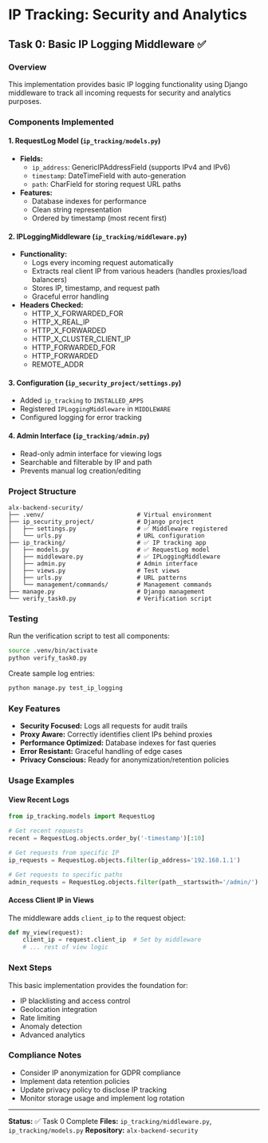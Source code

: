 # IP Tracking: Security and Analytics

## Task 0: Basic IP Logging Middleware ✅

### Overview

This implementation provides basic IP logging functionality using Django middleware to track all incoming requests for security and analytics purposes.

### Components Implemented

#### 1. RequestLog Model (`ip_tracking/models.py`)

- **Fields:**
  - `ip_address`: GenericIPAddressField (supports IPv4 and IPv6)
  - `timestamp`: DateTimeField with auto-generation
  - `path`: CharField for storing request URL paths
- **Features:**
  - Database indexes for performance
  - Clean string representation
  - Ordered by timestamp (most recent first)

#### 2. IPLoggingMiddleware (`ip_tracking/middleware.py`)

- **Functionality:**
  - Logs every incoming request automatically
  - Extracts real client IP from various headers (handles proxies/load balancers)
  - Stores IP, timestamp, and request path
  - Graceful error handling
- **Headers Checked:**
  - HTTP_X_FORWARDED_FOR
  - HTTP_X_REAL_IP
  - HTTP_X_FORWARDED
  - HTTP_X_CLUSTER_CLIENT_IP
  - HTTP_FORWARDED_FOR
  - HTTP_FORWARDED
  - REMOTE_ADDR

#### 3. Configuration (`ip_security_project/settings.py`)

- Added `ip_tracking` to `INSTALLED_APPS`
- Registered `IPLoggingMiddleware` in `MIDDLEWARE`
- Configured logging for error tracking

#### 4. Admin Interface (`ip_tracking/admin.py`)

- Read-only admin interface for viewing logs
- Searchable and filterable by IP and path
- Prevents manual log creation/editing

### Project Structure

```
alx-backend-security/
├── .venv/                          # Virtual environment
├── ip_security_project/            # Django project
│   ├── settings.py                 # ✅ Middleware registered
│   └── urls.py                     # URL configuration
├── ip_tracking/                    # ✅ IP tracking app
│   ├── models.py                   # ✅ RequestLog model
│   ├── middleware.py               # ✅ IPLoggingMiddleware
│   ├── admin.py                    # Admin interface
│   ├── views.py                    # Test views
│   ├── urls.py                     # URL patterns
│   └── management/commands/        # Management commands
├── manage.py                       # Django management
└── verify_task0.py                 # Verification script
```

### Testing

Run the verification script to test all components:

```bash
source .venv/bin/activate
python verify_task0.py
```

Create sample log entries:

```bash
python manage.py test_ip_logging
```

### Key Features

- **Security Focused:** Logs all requests for audit trails
- **Proxy Aware:** Correctly identifies client IPs behind proxies
- **Performance Optimized:** Database indexes for fast queries
- **Error Resistant:** Graceful handling of edge cases
- **Privacy Conscious:** Ready for anonymization/retention policies

### Usage Examples

#### View Recent Logs

```python
from ip_tracking.models import RequestLog

# Get recent requests
recent = RequestLog.objects.order_by('-timestamp')[:10]

# Get requests from specific IP
ip_requests = RequestLog.objects.filter(ip_address='192.168.1.1')

# Get requests to specific paths
admin_requests = RequestLog.objects.filter(path__startswith='/admin/')
```

#### Access Client IP in Views

The middleware adds `client_ip` to the request object:

```python
def my_view(request):
    client_ip = request.client_ip  # Set by middleware
    # ... rest of view logic
```

### Next Steps

This basic implementation provides the foundation for:

- IP blacklisting and access control
- Geolocation integration
- Rate limiting
- Anomaly detection
- Advanced analytics

### Compliance Notes

- Consider IP anonymization for GDPR compliance
- Implement data retention policies
- Update privacy policy to disclose IP tracking
- Monitor storage usage and implement log rotation

---

**Status:** ✅ Task 0 Complete
**Files:** `ip_tracking/middleware.py`, `ip_tracking/models.py`
**Repository:** `alx-backend-security`
